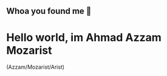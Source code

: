 ## Whoa you found me 👋
<h1>Hello world, im Ahmad Azzam Mozarist</h1>
<span style="color:💙;">(Azzam/Mozarist/Arist)</span>
